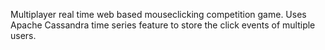Multiplayer real time web based mouseclicking competition game. 
Uses Apache Cassandra time series feature to store the click events of multiple users.